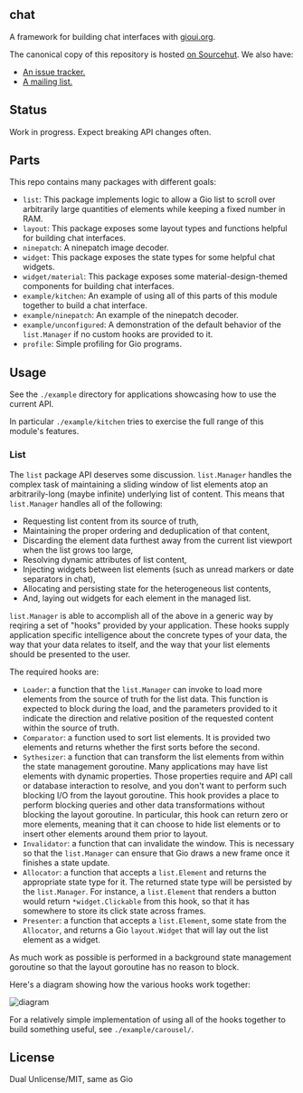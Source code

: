 ## chat

A framework for building chat interfaces with [gioui.org](https://gioui.org).

The canonical copy of this repository is hosted [on Sourcehut](https://git.sr.ht/~gioverse/chat). We also have:

- [An issue tracker.](https://todo.sr.ht/~gioverse/chat)
- [A mailing list.](https://lists.sr.ht/~gioverse/chat)

## Status

Work in progress. Expect breaking API changes often.

## Parts

This repo contains many packages with different goals:

- `list`: This package implements logic to allow a Gio list to scroll over arbitrarily large quantities of elements while keeping a fixed number in RAM.
- `layout`: This package exposes some layout types and functions helpful for building chat interfaces.
- `ninepatch`: A ninepatch image decoder.
- `widget`: This package exposes the state types for some helpful chat widgets.
- `widget/material`: This package exposes some material-design-themed components for building chat interfaces.
- `example/kitchen`: An example of using all of this parts of this module together to build a chat interface.
- `example/ninepatch`: An example of the ninepatch decoder.
- `example/unconfigured`: A demonstration of the default behavior of the `list.Manager` if no custom hooks are provided to it.
- `profile`: Simple profiling for Gio programs.  

## Usage

See the `./example` directory for applications showcasing how to use the current
API.

In particular `./example/kitchen` tries to exercise the full range of this
module's features.

### List

The `list` package API deserves some discussion. `list.Manager` handles the complex task of maintaining a sliding window of list elements atop an arbitrarily-long (maybe infinite) underlying list of content. This means that `list.Manager` handles all of the following:

- Requesting list content from its source of truth,
- Maintaining the proper ordering and deduplication of that content,
- Discarding the element data furthest away from the current list viewport when the list grows too large,
- Resolving dynamic attributes of list content,
- Injecting widgets between list elements (such as unread markers or date separators in chat),
- Allocating and persisting state for the heterogeneous list contents,
- And, laying out widgets for each element in the managed list.

`list.Manager` is able to accomplish all of the above in a generic way by reqiring a set of "hooks" provided by your application. These hooks supply application specific intelligence about the concrete types of your data, the way that your data relates to itself, and the way that your list elements should be presented to the user.

The required hooks are:

- `Loader`: a function that the `list.Manager` can invoke to load more elements from the source of truth for the list data. This function is expected to block during the load, and the parameters provided to it indicate the direction and relative position of the requested content within the source of truth.
- `Comparator`: a function used to sort list elements. It is provided two elements and returns whether the first sorts before the second.
- `Sythesizer`: a function that can transform the list elements from within the state management goroutine. Many applications may have list elements with dynamic properties. Those properties require and API call or database interaction to resolve, and you don't want to perform such blocking I/O from the layout goroutine. This hook provides a place to perform blocking queries and other data transformations without blocking the layout goroutine. In particular, this hook can return zero or more elements, meaning that it can choose to hide list elements or to insert other elements around them prior to layout.
- `Invalidator`: a function that can invalidate the window. This is necessary so that the `list.Manager` can ensure that Gio draws a new frame once it finishes a state update.
- `Allocator`: a function that accepts a `list.Element` and returns the appropriate state type for it. The returned state type will be persisted by the `list.Manager`. For instance, a `list.Element` that renders a button would return `*widget.Clickable` from this hook, so that it has somewhere to store its click state across frames.
- `Presenter`: a function that accepts a `list.Element`, some state from the `Allocator`, and returns a Gio `layout.Widget` that will lay out the list element as a widget.

As much work as possible is performed in a background state management goroutine so that the layout goroutine has no reason to block.

Here's a diagram showing how the various hooks work together:

![diagram](https://git.sr.ht/~gioverse/chat/blob/main/list/assets/dataflow-diagram.png)

For a relatively simple implementation of using all of the hooks together to build something useful, see `./example/carousel/`.

## License

Dual Unlicense/MIT, same as Gio
